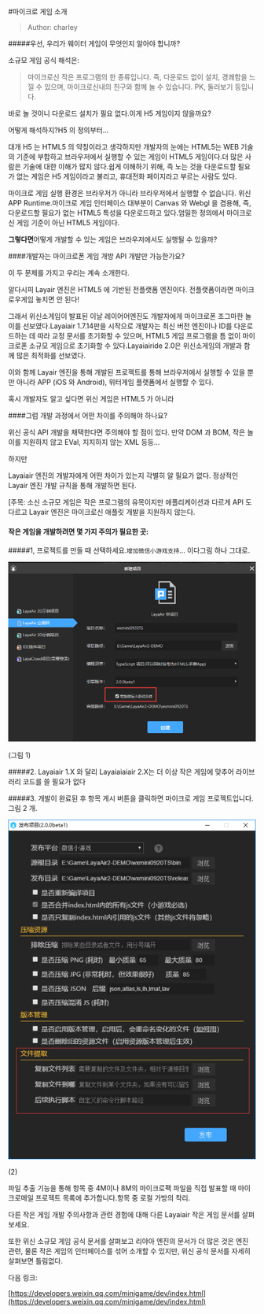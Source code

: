 #마이크로 게임 소개

> Author: charley

#####우선, 우리가 웨이터 게임이 무엇인지 알아야 합니까?

소규모 게임 공식 해석은:

> 마이크로신 작은 프로그램의 한 종류입니다. 즉, 다운로드 없이 설치, 경쾌함을 느낄 수 있으며, 마이크로신내의 친구와 함께 놀 수 있습니다. PK, 둘러보기 등입니다.

바로 놀 것이니 다운로드 설치가 필요 없다.이게 H5 게임이지 않을까요?

어떻게 해석하지?H5 의 정의부터...

대개 H5 는 HTML5 의 약칭이라고 생각하지만 개발자의 눈에는 HTML5는 WEB 기술의 기준에 부합하고 브라우저에서 실행할 수 있는 게임이 HTML5 게임이다.더 많은 사람은 기술에 대한 이해가 많지 않다.쉽게 이해하기 위해, 즉 노는 것을 다운로드할 필요가 없는 게임은 H5 게임이라고 불리고, 휴대전화 페이지라고 부르는 사람도 있다.

마이크로 게임 실행 환경은 브라우저가 아니라 브라우저에서 실행할 수 없습니다. 위신 APP Runtime.마이크로 게임 인터페이스 대부분이 Canvas 와 Webgl 을 겸용해, 즉, 다운로드할 필요가 없는 HTML5 특성을 다운로드하고 있다.엄밀한 정의에서 마이크로신 게임 기준이 아닌 HTML5 게임이다.

**그렇다면**어떻게 개발할 수 있는 게임은 브라우저에서도 실행될 수 있을까?

####개발자는 마이크로폰 게임 개방 API 개발만 가능한가요?

이 두 문제를 가지고 우리는 계속 소개한다.

알다시피 Layair 엔진은 HTML5 에 기반된 전플랫폼 엔진이다. 전플랫폼이라면 마이크로우게임 놓치면 안 된다!

그래서 위신소게임이 발표된 이날 레이어어엔진도 개발자에게 마이크로폰 조그마한 놀이를 선보였다.Layaiair 1.7.14판을 시작으로 개발자는 최신 버전 엔진이나 ID를 다운로드하는 데 따라 교정 문서를 초기화할 수 있으며, HTML5 게임 프로그램을 틈 없이 마이크로폰 소규모 게임으로 초기화할 수 있다.Layaiairide 2.0은 위신소게임의 개발과 함께 많은 최적화를 선보였다.

이와 함께 Layair 엔진을 통해 개발된 프로젝트를 통해 브라우저에서 실행할 수 있을 뿐만 아니라 APP (iOS 와 Android), 위터게임 플랫폼에서 실행할 수 있다.

혹시 개발자도 알고 싶다면 위신 게임은 HTML5 가 아니라

####그럼 개발 과정에서 어떤 차이를 주의해야 하나요?

위신 공식 API 개발을 채택한다면 주의해야 할 점이 있다. 만약 DOM 과 BOM, 작은 놀이를 지원하지 않고 EVal, 지지하지 않는 XML 등등...

하지만

Layaiair 엔진의 개발자에게 어떤 차이가 있는지 각별히 알 필요가 없다. 정상적인 Layair 엔진 개발 규칙을 통해 개발하면 된다.

[주목: 소신 소규모 게임은 작은 프로그램의 유목이지만 애플리케이션과 다르게 API 도 다르고 Layair 엔진은 마이크로신 애플릿 개발을 지원하지 않는다.

#### **작은 게임을 개발하려면 몇 가지 주의가 필요한 곳:**

#####1, 프로젝트를 만들 때 선택하세요.`增加微信小游戏支持`… 이다그림 하나 그대로.

![图1](img/2.png) 


(그림 1)

#####2. Layaiair 1.X 와 달리 Layaiaiaiair 2.X는 더 이상 작은 게임에 맞추어 라이브러리 코드를 쓸 필요가 없다

#####3. 개발이 완료된 후 항목 게시 버튼을 클릭하면 마이크로 게임 프로젝트입니다.그림 2 개.

![图1](img/3.png)  


(2)

파일 추출 기능을 통해 항목 중 4M이나 8M의 마이크로팩 파일을 직접 발표할 때 마이크로메일 프로젝트 목록에 추가합니다.항목 중 로컬 가방의 착리.



다른 작은 게임 개발 주의사항과 관련 경험에 대해 다른 Layaiair 작은 게임 문서를 살펴보세요.



또한 위신 소규모 게임 공식 문서를 살펴보고 리야아 엔진의 문서가 더 많은 것은 엔진 관련, 물론 작은 게임의 인터페이스를 섞어 소개할 수 있지만, 위신 공식 문서를 자세히 살펴보면 틀림없다.



다음 링크:

[https://developers.weixin.qq.com/minigame/dev/index.html](https://developers.weixin.qq.com/minigame/dev/index.html)

